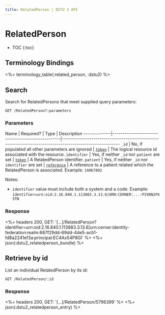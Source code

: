 ```yaml
---
title: RelatedPerson | DSTU 2 API
---
```


# RelatedPerson

* TOC
{:toc}

## Terminology Bindings

<%= terminology_table(:related_person, :dstu2) %>

## Search

Search for RelatedPersons that meet supplied query parameters:

    GET /RelatedPerson?:parameters

### Parameters

 Name         | Required?                                         | Type          | Description
--------------|---------------------------------------------------|-----------------------------------------------------------------------------------------------------------
 `_id`        | No, if populated all other parameters are ignored | [`token`]     | The logical resource id associated with the resource.
 `identifier` | Yes, if neither `_id` nor `patient` are set       | [`token`]     | A RelatedPerson identifier.
 `patient`    | Yes, if neither `_id` nor `identifier` are set    | [`reference`] | A reference to a patient related which the RelatedPerson is associated. Example: `14067892`

Notes:

- `identifier` value must include both a system and a code. Example: `identifier=urn:oid:2.16.840.1.113883.3.13.6|URN:CERNER:...:PI98N2FK5TN`

### Response

<%= headers 200, GET: '[...]/RelatedPerson?identifier=urn:oid:2.16.840.1.113883.3.13.6|urn:cerner:identity-federation:realm:687f29dd-69dd-4de5-acb1-fd8a2241ef3a:principal:EC4Ax54P8GI' %>
<%= json(:dstu2_relatedperson_bundle) %>

## Retrieve by id

List an individual RelatedPerson by its id:

    GET /RelatedPerson/:id

### Response

<%= headers 200, GET: '[...]/RelatedPerson/5796399' %>
<%= json(:dstu2_relatedperson_entry) %>

[`reference`]: http://hl7.org/fhir/DSTU2/search.html#reference
[`token`]: http://hl7.org/fhir/DSTU2/search.html#token
